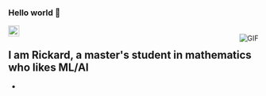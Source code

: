 ### Hello world 👋

<a href="https://www.linkedin.com/in/rickard-karlaxel-karlsson/">
  <img align="left" alt="Rickard's LinkedIn" width="22px" src="https://cdn.jsdelivr.net/npm/simple-icons@v3/icons/linkedin.svg" />
</a>
<br />
<img align="right" alt="GIF" src="https://media.giphy.com/media/cRLhKFCmCfMFQmzHjd/giphy-downsized-large.gif" />

## I am Rickard, a master's student in mathematics who likes ML/AI
- 
<!--
**RickardKarl/RickardKarl** is a ✨ _special_ ✨ repository because its `README.md` (this file) appears on your GitHub profile.

Here are some ideas to get you started:

- 🔭 I’m currently working on ...
- 🌱 I’m currently learning ...
- 👯 I’m looking to collaborate on ...
- 🤔 I’m looking for help with ...
- 💬 Ask me about ...
- 📫 How to reach me: ...
- 😄 Pronouns: ...
- ⚡ Fun fact: ...
-->
